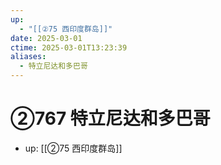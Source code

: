 ```yaml
---
up:
  - "[[②75 西印度群岛]]"
date: 2025-03-01
ctime: 2025-03-01T13:23:39
aliases:
  - 特立尼达和多巴哥
---
```


# ②767 特立尼达和多巴哥

- up: [[②75 西印度群岛]]
